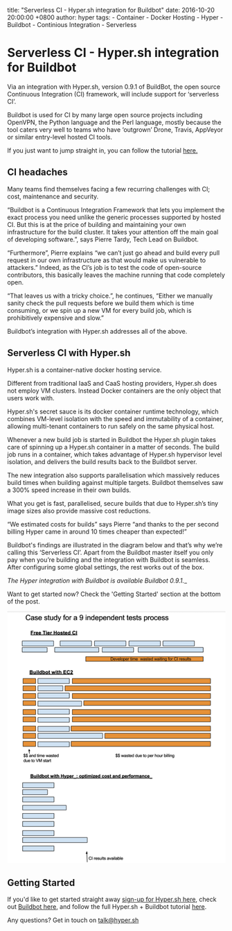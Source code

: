 title: "Serverless CI - Hyper.sh integration for Buildbot"
date: 2016-10-20 20:00:00 +0800
author: hyper
tags:
    - Container
    - Docker Hosting
    - Hyper
    - Buildbot
    - Continious Integration
    - Serverless

# Serverless CI - Hyper.sh integration for Buildbot

Via an integration with Hyper.sh, version 0.9.1 of BuildBot, the open source Continuous Integration (CI) framework, will include support for ‘serverless CI’.

Buildbot is used for CI by many large open source projects including OpenVPN, the Python language and the Perl language, mostly because the tool caters very well to teams who have ‘outgrown’ Drone, Travis, AppVeyor or similar entry-level hosted CI tools.

If you just want to jump straight in, you can follow the tutorial [here.](https://hyper.sh/howto/how-to-use-hyper.sh-to-deploy-your-buildbot.html)

## CI headaches

Many teams find themselves facing a few recurring challenges with CI; cost, maintenance and security.

“Buildbot is a Continuous Integration Framework that lets you implement the exact process you need unlike the generic processes supported by hosted CI. But this is at the price of building and maintaining your own infrastructure for the build cluster. It takes your attention off the main goal of developing software.”, says Pierre Tardy, Tech Lead on Buildbot.

“Furthermore”, Pierre explains “we can’t just go ahead and build every pull request in our own infrastructure as that would make us vulnerable to attackers.” Indeed, as the CI’s job is to test the code of open-source contributors, this basically leaves the machine running that code completely open.

“That leaves us with a tricky choice.”, he continues, “Either we manually sanity check the pull requests before we build them which is time consuming, or we spin up a new VM for every build job, which is prohibitively expensive and slow.”

Buildbot’s integration with Hyper.sh addresses all of the above.

## Serverless CI with Hyper.sh

Hyper.sh is a container-native docker hosting service. 

Different from traditional IaaS and CaaS hosting providers, Hyper.sh does not employ VM clusters. Instead Docker containers are the only object that users work with.

Hyper.sh's secret sauce is its docker container runtime technology, which combines VM-level isolation with the speed and immutability of a container, allowing multi-tenant containers to run safely on the same physical host.

Whenever a new build job is started in Buildbot the Hyper.sh plugin takes care of spinning up a Hyper.sh container in a matter of seconds. The build job runs in a container, which takes advantage of Hyper.sh hypervisor level isolation, and delivers the build results back to the Buildbot server.

The new integration also supports parallelisation which massively reduces build times when building against multiple targets. Buildbot themselves saw a 300% speed increase in their own builds.

What you get is fast, parallelised, secure builds that due to Hyper.sh’s tiny image sizes also provide massive cost reductions.

“We estimated costs for builds” says Pierre “and thanks to the per second billing Hyper came in around 10 times cheaper than expected!”

Buildbot's findings are illustrated in the diagram below and that’s why we’re calling this ‘Serverless CI’. Apart from the Buildbot master itself you only pay when you’re building and the integration with Buildbot is seamless. After configuring some global settings, the rest works out of the box.

__The Hyper_ integration with Buildbot is available Buildbot 0.9.1.__

Want to get started now? Check the 'Getting Started' section at the bottom of the post.

![Figure 1](images/serverless-ci-hyper-docker-integration-for-buildbot/comparison.png)

## Getting Started

If you'd like to get started straight away [sign-up for Hyper.sh here](https://hyper.sh/), check out [Buildbot here](http://buildbot.net/), and follow the full Hyper.sh + Buildbot tutorial [here](https://hyper.sh/howto/how-to-use-hyper.sh-to-deploy-your-buildbot.html).

Any questions? Get in touch on [talk@hyper.sh](mailto:talk@hyper.sh)




